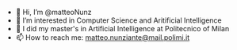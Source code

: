 - 👋 Hi, I’m @matteoNunz
- 👀 I’m interested in Computer Science and Aritificial Intelligence
- 🌱 I did my master's in Artificial Intelligence at Politecnico of Milan
- 📫 How to reach me: matteo.nunziante@mail.polimi.it
<!--- - 💞️ I’m looking to collaborate on ... --->

<!---
matteoNunz/matteoNunz is a ✨ special ✨ repository because its `README.md` (this file) appears on your GitHub profile.
You can click the Preview link to take a look at your changes.
--->
